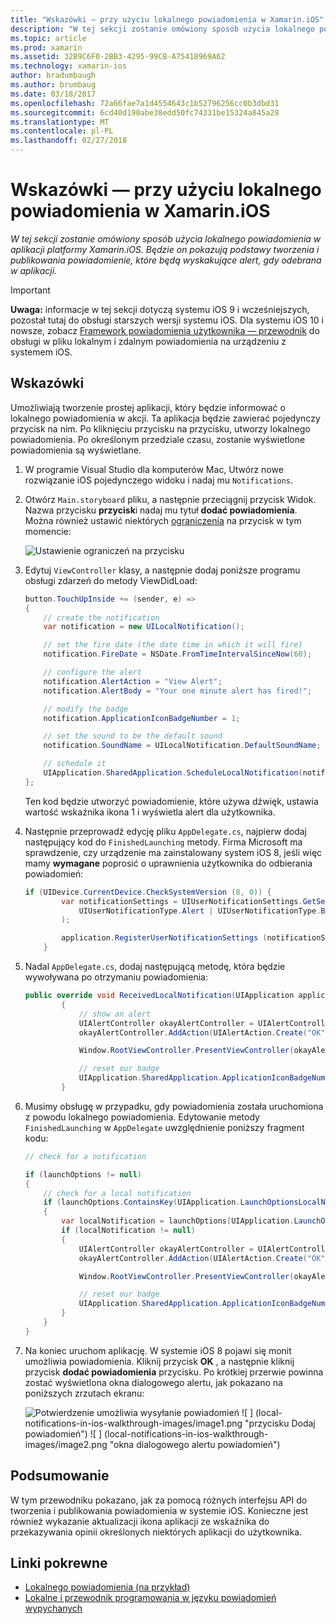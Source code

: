 ```yaml
---
title: "Wskazówki — przy użyciu lokalnego powiadomienia w Xamarin.iOS"
description: "W tej sekcji zostanie omówiony sposób użycia lokalnego powiadomienia w aplikacji platformy Xamarin.iOS. Będzie on pokazują podstawy tworzenia i publikowania powiadomienie, które będą wyskakujące alert, gdy odebrana w aplikacji."
ms.topic: article
ms.prod: xamarin
ms.assetid: 32B9C6F0-2BB3-4295-99CB-A75418969A62
ms.technology: xamarin-ios
author: bradumbaugh
ms.author: brumbaug
ms.date: 03/18/2017
ms.openlocfilehash: 72a66fae7a1d4554643c1b52796256cc0b3dbd31
ms.sourcegitcommit: 6cd40d190abe38edd50fc74331be15324a845a28
ms.translationtype: MT
ms.contentlocale: pl-PL
ms.lasthandoff: 02/27/2018
---
```

# <a name="walkthrough---using-local-notifications-in-xamarinios"></a>Wskazówki — przy użyciu lokalnego powiadomienia w Xamarin.iOS

_W tej sekcji zostanie omówiony sposób użycia lokalnego powiadomienia w aplikacji platformy Xamarin.iOS. Będzie on pokazują podstawy tworzenia i publikowania powiadomienie, które będą wyskakujące alert, gdy odebrana w aplikacji._

> [!IMPORTANT]
> **Uwaga:** informacje w tej sekcji dotyczą systemu iOS 9 i wcześniejszych, pozostał tutaj do obsługi starszych wersji systemu iOS. Dla systemu iOS 10 i nowsze, zobacz [Framework powiadomienia użytkownika — przewodnik](~/ios/platform/user-notifications/index.md) do obsługi w pliku lokalnym i zdalnym powiadomienia na urządzeniu z systemem iOS.

## <a name="walkthrough"></a>Wskazówki

Umożliwiają tworzenie prostej aplikacji, który będzie informować o lokalnego powiadomienia w akcji. Ta aplikacja będzie zawierać pojedynczy przycisk na nim. Po kliknięciu przycisku na przycisku, utworzy lokalnego powiadomienia. Po określonym przedziale czasu, zostanie wyświetlone powiadomienia są wyświetlane.


1. W programie Visual Studio dla komputerów Mac, Utwórz nowe rozwiązanie iOS pojedynczego widoku i nadaj mu `Notifications`.
1. Otwórz `Main.storyboard` pliku, a następnie przeciągnij przycisk Widok. Nazwa przycisku **przycisk**i nadaj mu tytuł **dodać powiadomienia**. Można również ustawić niektórych [ograniczenia](~/ios/user-interface/designer/designer-auto-layout.md) na przycisk w tym momencie: 

    ![](local-notifications-in-ios-walkthrough-images/image3.png "Ustawienie ograniczeń na przycisku")
1. Edytuj `ViewController` klasy, a następnie dodaj poniższe programu obsługi zdarzeń do metody ViewDidLoad:

    ```csharp
    button.TouchUpInside += (sender, e) =>
    {
        // create the notification
        var notification = new UILocalNotification();

        // set the fire date (the date time in which it will fire)
        notification.FireDate = NSDate.FromTimeIntervalSinceNow(60);

        // configure the alert
        notification.AlertAction = "View Alert";
        notification.AlertBody = "Your one minute alert has fired!";

        // modify the badge
        notification.ApplicationIconBadgeNumber = 1;

        // set the sound to be the default sound
        notification.SoundName = UILocalNotification.DefaultSoundName;

        // schedule it
        UIApplication.SharedApplication.ScheduleLocalNotification(notification);
    };
    ```

    Ten kod będzie utworzyć powiadomienie, które używa dźwięk, ustawia wartość wskaźnika ikona 1 i wyświetla alert dla użytkownika.

1. Następnie przeprowadź edycję pliku `AppDelegate.cs`, najpierw dodaj następujący kod do `FinishedLaunching` metody. Firma Microsoft ma sprawdzenie, czy urządzenie ma zainstalowany system iOS 8, jeśli więc mamy **wymagane** poprosić o uprawnienia użytkownika do odbierania powiadomień:

    ```csharp
    if (UIDevice.CurrentDevice.CheckSystemVersion (8, 0)) {
            var notificationSettings = UIUserNotificationSettings.GetSettingsForTypes (
                UIUserNotificationType.Alert | UIUserNotificationType.Badge | UIUserNotificationType.Sound, null
            );

            application.RegisterUserNotificationSettings (notificationSettings);
        }
    ```

1. Nadal `AppDelegate.cs`, dodaj następującą metodę, która będzie wywoływana po otrzymaniu powiadomienia:

    ```csharp
    public override void ReceivedLocalNotification(UIApplication application, UILocalNotification notification)
            {
                // show an alert
                UIAlertController okayAlertController = UIAlertController.Create(notification.AlertAction, notification.AlertBody, UIAlertControllerStyle.Alert);
                okayAlertController.AddAction(UIAlertAction.Create("OK", UIAlertActionStyle.Default, null));

                Window.RootViewController.PresentViewController(okayAlertController, true, null);

                // reset our badge
                UIApplication.SharedApplication.ApplicationIconBadgeNumber = 0;
            }

    ```

1. Musimy obsługę w przypadku, gdy powiadomienia została uruchomiona z powodu lokalnego powiadomienia. Edytowanie metody `FinishedLaunching` w `AppDelegate` uwzględnienie poniższy fragment kodu:


    ```csharp
    // check for a notification

    if (launchOptions != null)
    {
        // check for a local notification
        if (launchOptions.ContainsKey(UIApplication.LaunchOptionsLocalNotificationKey))
        {
            var localNotification = launchOptions[UIApplication.LaunchOptionsLocalNotificationKey] as UILocalNotification;
            if (localNotification != null)
            {
                UIAlertController okayAlertController = UIAlertController.Create(localNotification.AlertAction, localNotification.AlertBody, UIAlertControllerStyle.Alert);
                okayAlertController.AddAction(UIAlertAction.Create("OK", UIAlertActionStyle.Default, null));

                Window.RootViewController.PresentViewController(okayAlertController, true, null);

                // reset our badge
                UIApplication.SharedApplication.ApplicationIconBadgeNumber = 0;
            }
        }
    }

    ```

1. Na koniec uruchom aplikację. W systemie iOS 8 pojawi się monit umożliwia powiadomienia. Kliknij przycisk **OK** , a następnie kliknij przycisk **dodać powiadomienia** przycisku. Po krótkiej przerwie powinna zostać wyświetlona okna dialogowego alertu, jak pokazano na poniższych zrzutach ekranu:

    ![](local-notifications-in-ios-walkthrough-images/image0.png "Potwierdzenie umożliwia wysyłanie powiadomień") ![ ] (local-notifications-in-ios-walkthrough-images/image1.png "przycisku Dodaj powiadomień") ![ ] (local-notifications-in-ios-walkthrough-images/image2.png "okna dialogowego alertu powiadomień")

## <a name="summary"></a>Podsumowanie

W tym przewodniku pokazano, jak za pomocą różnych interfejsu API do tworzenia i publikowania powiadomienia w systemie iOS. Konieczne jest również wykazanie aktualizacji ikona aplikacji ze wskaźnika do przekazywania opinii określonych niektórych aplikacji do użytkownika.


## <a name="related-links"></a>Linki pokrewne

- [Lokalnego powiadomienia (na przykład)](https://developer.xamarin.com/samples/monotouch/LocalNotifications)
- [Lokalne i przewodnik programowania w języku powiadomień wypychanych](https://developer.apple.com/library/prerelease/content/documentation/NetworkingInternet/Conceptual/RemoteNotificationsPG/)
